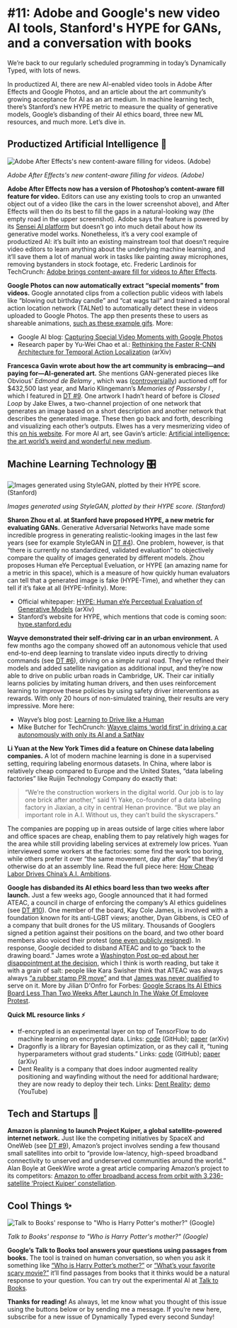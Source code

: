 # #11: Adobe and Google's new video AI tools, Stanford's HYPE for GANs, and a conversation with books 

We’re back to our regularly scheduled programming in today’s Dynamically Typed, with lots of news.

In productized AI, there are new AI-enabled video tools in Adobe After Effects and Google Photos, and an article about the art community’s growing acceptance for AI as an art medium.
In machine learning tech, there’s Stanford’s new HYPE metric to measure the quality of generative models, Google’s disbanding of their AI ethics board, three new ML resources, and much more.
Let’s dive in.

## Productized Artificial Intelligence 🔌

![Adobe After Effects's new content-aware filling for videos. (Adobe)](https://s3.amazonaws.com/revue/items/images/004/475/603/mail/e2c16050fad6bd74f289348df1f820bf.png?1555199811)

_Adobe After Effects's new content-aware filling for videos. (Adobe)_

**Adobe After Effects now has a version of Photoshop’s content-aware fill feature for video.**
Editors can use any existing tools to crop an unwanted object out of a video (like the cars in the lower screenshot above), and After Effects will then do its best to fill the gaps in a natural-looking way (the empty road in the upper screenshot).
Adobe says the feature is powered by its [Sensei AI platform](https://www.adobe.com/uk/sensei.html?utm_campaign=Dynamically%20Typed&utm_medium=email&utm_source=Revue%20newsletter) but doesn’t go into much detail about how its generative model works.
Nonetheless, it’s a very cool example of productized AI: it’s built into an existing mainstream tool that doesn’t require video editors to learn anything about the underlying machine learning, and it’ll save them a lot of manual work in tasks like painting away microphones, removing bystanders in stock footage, etc.
Frederic Lardinois for TechCrunch: [Adobe brings content-aware fill for videos to After Effects](https://techcrunch.com/2019/04/03/adobe-brings-content-aware-fill-for-videos-to-after-effects/?utm_campaign=Dynamically%20Typed&utm_medium=email&utm_source=Revue%20newsletter).

**Google Photos can now automatically extract “special moments” from videos.**
Google annotated clips from a collection public videos with labels like “blowing out birthday candle” and “cat wags tail” and trained a temporal action location network (TALNet) to automatically detect these in videos uploaded to Google Photos.
The app then presents these to users as shareable animations, [such as these example gifs](https://2.bp.blogspot.com/-yURtmQgME0w/XKTohaYt8wI/AAAAAAAAEBI/P_YosDG9M74-z4mDTQYxkC-xtGz2TRw3ACEwYBhgL/s640/image3.gif?utm_campaign=Dynamically%20Typed&utm_medium=email&utm_source=Revue%20newsletter).
More:

* Google AI blog: [Capturing Special Video Moments with Google Photos](https://ai.googleblog.com/2019/04/capturing-special-video-moments-with.html?utm_campaign=Dynamically%20Typed&utm_medium=email&utm_source=Revue%20newsletter)
* Research paper by Yu-Wei Chao et al.: [Rethinking the Faster R-CNN Architecture for Temporal Action Localization](https://arxiv.org/abs/1804.07667?utm_campaign=Dynamically%20Typed&utm_medium=email&utm_source=Revue%20newsletter) (arXiv)

**Francesca Gavin wrote about how the art community is embracing—and paying for—AI-generated art.**
She mentions GAN-generated pieces like Obvious’ _Edmond de Belamy_ , which was ([controversially](https://www.theverge.com/2018/10/23/18013190/ai-art-portrait-auction-christies-belamy-obvious-robbie-barrat-gans?utm_campaign=Dynamically%20Typed&utm_medium=email&utm_source=Revue%20newsletter)) auctioned off for $432,500 last year, and Mario Klingemann’s _Memories of Passersby I_ , which I featured in [DT #9](https://dynamicallytyped.com/issues/9-openai-and-google-s-activation-atlases-a16z-s-ml-startup-investments-and-microsoft-s-ai-pipeline-163609?utm_campaign=Dynamically%20Typed&utm_medium=email&utm_source=Revue%20newsletter).
One artwork I hadn’t heard of before is _Closed Loop_ by Jake Elwes, a two-channel projection of one network that generates an image based on a short description and another network that describes the generated image.
These then go back and forth, describing and visualizing each other’s outputs.
Elwes has a very mesmerizing video of this [on his website](https://www.jakeelwes.com/project-closedLoop.html?utm_campaign=Dynamically%20Typed&utm_medium=email&utm_source=Revue%20newsletter).
For more AI art, see Gavin’s article: [Artificial intelligence: the art world’s weird and wonderful new medium](https://howtospendit.ft.com/art-philanthropy/205746-artificial-intelligence-the-art-world-s-weird-and-wonderful-new-medium?utm_campaign=Dynamically%20Typed&utm_medium=email&utm_source=Revue%20newsletter).

## Machine Learning Technology 🎛

![Images generated using StyleGAN, plotted by their HYPE score. (Stanford)](https://s3.amazonaws.com/revue/items/images/004/475/491/mail/7dfa2c3cedf9b2dc4a11b431782be61a.jpeg?1555195140)

_Images generated using StyleGAN, plotted by their HYPE score. (Stanford)_

**Sharon Zhou et al.
at Stanford have proposed HYPE, a new metric for evaluating GANs.**
Generative Adversarial Networks have made some incredible progress in generating realistic-looking images in the last few years (see for example StyleGAN in [DT #4](https://dynamicallytyped.com/issues/4-gan-you-feel-the-love-tonight-151860?utm_campaign=Dynamically%20Typed&utm_medium=email&utm_source=Revue%20newsletter)).
One problem, however, is that “there is currently no standardized, validated evaluation” to objectively compare the quality of images generated by different models.
Zhou proposes Human eYe Perceptual Eveluation, or HYPE (an amazing name for a metric in this space), which is a measure of how quickly human evaluators can tell that a generated image is fake (HYPE-Time), and whether they can tell if it’s fake at all (HYPE-Infinity).
More:

* Official whitepaper: [HYPE: Human eYe Perceptual Evaluation of Generative Models](https://arxiv.org/abs/1904.01121?utm_campaign=Dynamically%20Typed&utm_medium=email&utm_source=Revue%20newsletter) (arXiv)
* Stanford’s website for HYPE, which mentions that code is coming soon: [hype.stanford.edu](https://hype.stanford.edu/?utm_campaign=Dynamically%20Typed&utm_medium=email&utm_source=Revue%20newsletter)

**Wayve demonstrated their self-driving car in an urban environment.**
A few months ago the company showed off an autonomous vehicle that used end-to-end deep learning to translate video inputs directly to driving commands (see [DT #6](https://dynamicallytyped.com/issues/6-deep-reinforcement-learning-from-an-atari-zoo-to-a-self-driving-car-in-20-minutes-155882?utm_campaign=Dynamically%20Typed&utm_medium=email&utm_source=Revue%20newsletter)), driving on a simple rural road.
They’ve refined their models and added satellite navigation as additional input, and they’re now able to drive on public urban roads in Cambridge, UK.
Their car initially learns policies by imitating human drivers, and then uses reinforcement learning to improve these policies by using safety driver interventions as rewards.
With only 20 hours of non-simulated training, their results are very impressive.
More here:

* Wayve’s blog post: [Learning to Drive like a Human](https://wayve.ai/blog/driving-like-human?utm_campaign=Dynamically%20Typed&utm_medium=email&utm_source=Revue%20newsletter)
* Mike Butcher for TechCrunch: [Wayve claims ‘world first’ in driving a car autonomously with only its AI and a SatNav](https://techcrunch.com/2019/04/03/wayve-claims-world-first-in-driving-a-car-autonomously-with-only-its-ai-and-a-satnav/?utm_campaign=Dynamically%20Typed&utm_medium=email&utm_source=Revue%20newsletter)

**Li Yuan at the New York Times did a feature on Chinese data labeling companies.**
A lot of modern machine learning is done in a supervised setting, requiring labeling enormous datasets.
In China, where labor is relatively cheap compared to Europe and the United States, “data labeling factories” like Ruijin Technology Company do exactly that:

> “We’re the construction workers in the digital world.
> Our job is to lay one brick after another,” said Yi Yake, co-founder of a data labeling factory in Jiaxian, a city in central Henan province.
> “But we play an important role in A.I.
> Without us, they can’t build the skyscrapers.”

The companies are popping up in areas outside of large cities where labor and office spaces are cheap, enabling them to pay relatively high wages for the area while still providing labeling services at extremely low prices.
Yuan interviewed some workers at the factories: some find the work too boring, while others prefer it over “the same movement, day after day” that they’d otherwise do at an assembly line.
Read the full piece here: [How Cheap Labor Drives China’s A.I.
Ambitions](https://www.nytimes.com/2018/11/25/business/china-artificial-intelligence-labeling.html?utm_campaign=Dynamically%20Typed&utm_medium=email&utm_source=Revue%20newsletter).

**Google has disbanded its AI ethics board less than two weeks after launch.**
Just a few weeks ago, Google announced that it had formed ATEAC, a council in charge of enforcing the company’s AI ethics guidelines (see [DT #10](https://dynamicallytyped.com/issues/9-openai-and-google-s-activation-atlases-a16z-s-ml-startup-investments-and-microsoft-s-ai-pipeline-163609?utm_campaign=Dynamically%20Typed&utm_medium=email&utm_source=Revue%20newsletter)).
One member of the board, Kay Cole James, is involved with a foundation known for its anti-LGBT views; another, Dyan Gibbens, is CEO of a company that built drones for the US military.
Thousands of Googlers signed a petition against their positions on the board, and two other board members also voiced their protest ([one even publicly resigned](https://twitter.com/ssnstudy/status/1112099054551515138?utm_campaign=Dynamically%20Typed&utm_medium=email&utm_source=Revue%20newsletter)).
In response, Google decided to disband ATEAC and to go “back to the drawing board.” James wrote a [Washington Post op-ed about her disappointment at the decision](https://www.washingtonpost.com/opinions/i-wanted-to-help-google-make-ai-more-responsible-instead-i-was-treated-with-hostility/2019/04/09/cafd1fb6-5b07-11e9-842d-7d3ed7eb3957_story.html?utm_campaign=Dynamically%20Typed&utm_medium=email&utm_source=Revue%20newsletter&utm_term=.a258f2d619c8), which I think is worth reading, but take it with a grain of salt: people like Kara Swisher think that ATEAC was always always [“a rubber stamp PR move”](https://twitter.com/karaswisher/status/1115826067418304512?utm_campaign=Dynamically%20Typed&utm_medium=email&utm_source=Revue%20newsletter) and that [James was never qualified](https://twitter.com/karaswisher/status/1115855071756062720?utm_campaign=Dynamically%20Typed&utm_medium=email&utm_source=Revue%20newsletter) to serve on it.
More by Jilian D'Onfro for Forbes: [Google Scraps Its AI Ethics Board Less Than Two Weeks After Launch In The Wake Of Employee Protest](https://www.forbes.com/sites/jilliandonfro/2019/04/04/google-cancels-its-ai-ethics-board-less-than-two-weeks-after-launch-in-the-wake-of-employee-protest/?utm_campaign=Dynamically%20Typed&utm_medium=email&utm_source=Revue%20newsletter#1f0a80c76e28).

**Quick ML resource links ⚡️**

* tf-encrypted is an experimental layer on top of TensorFlow to do machine learning on encrypted data. Links: [code](https://github.com/mortendahl/tf-encrypted?utm_campaign=Dynamically%20Typed&utm_medium=email&utm_source=Revue%20newsletter) (GitHub); [paper](https://arxiv.org/abs/1810.08130?utm_campaign=Dynamically%20Typed&utm_medium=email&utm_source=Revue%20newsletter) (arXiv)
* Dragonfly is a library for Bayesian optimization, or as they call it, “tuning hyperparameters without grad students.” Links: [code](https://github.com/dragonfly/dragonfly?utm_campaign=Dynamically%20Typed&utm_medium=email&utm_source=Revue%20newsletter) (GitHub); [paper](https://arxiv.org/abs/1903.06694v1?utm_campaign=Dynamically%20Typed&utm_medium=email&utm_source=Revue%20newsletter) (arXiv)
* Dent Reality is a company that does indoor augmented reality positioning and wayfinding without the need for additional hardware; they are now ready to deploy their tech. Links: [Dent Reality](https://www.dentreality.com/?utm_campaign=Dynamically%20Typed&utm_medium=email&utm_source=Revue%20newsletter); [demo](https://www.youtube.com/watch?utm_campaign=Dynamically%20Typed&utm_medium=email&utm_source=Revue%20newsletter&v=lRQu71VPl2s) (YouTube)

## Tech and Startups 🚀

**Amazon is planning to launch Project Kuiper, a global satellite-powered internet network.**
Just like the competing initiatives by SpaceX and OneWeb (see [DT #9](https://dynamicallytyped.com/issues/9-openai-and-google-s-activation-atlases-a16z-s-ml-startup-investments-and-microsoft-s-ai-pipeline-163609?utm_campaign=Dynamically%20Typed&utm_medium=email&utm_source=Revue%20newsletter)), Amazon’s project involves sending a few thousand small satellites into orbit to “provide low-latency, high-speed broadband connectivity to unserved and underserved communities around the world.” Alan Boyle at GeekWire wrote a great article comparing Amazon’s project to its competitors: [Amazon to offer broadband access from orbit with 3,236-satellite ‘Project Kuiper’ constellation](https://www.geekwire.com/2019/amazon-project-kuiper-broadband-satellite/?utm_campaign=Dynamically%20Typed&utm_medium=email&utm_source=Revue%20newsletter).

## Cool Things ✨

![Talk to Books' response to "Who is Harry Potter's mother?" (Google)](https://s3.amazonaws.com/revue/items/images/004/476/407/mail/f613619bd486760daf9b177ede8b94e8.png?1555238478)

_Talk to Books' response to "Who is Harry Potter's mother?" (Google)_

**Google’s Talk to Books tool answers your questions using passages from books.**
The tool is trained on human conversation, so when you ask it something like [“Who is Harry Potter’s mother?”](https://books.google.com/talktobooks/query?q=Who%20is%20Harry%20Potter%27s%20mother%3F&utm_campaign=Dynamically%20Typed&utm_medium=email&utm_source=Revue%20newsletter) or [“What’s your favorite scary movie?”](https://books.google.com/talktobooks/query?q=What%27s%20your%20favorite%20scary%20movie%3F&utm_campaign=Dynamically%20Typed&utm_medium=email&utm_source=Revue%20newsletter) it’ll find passages from books that it thinks would be a natural response to your question.
You can try out the experimental AI at [Talk to Books](https://books.google.com/talktobooks/?utm_campaign=Dynamically%20Typed&utm_medium=email&utm_source=Revue%20newsletter).

**Thanks for reading!**
As always, let me know what you thought of this issue using the buttons below or by sending me a message.
If you’re new here, subscribe for a new issue of Dynamically Typed every second Sunday!